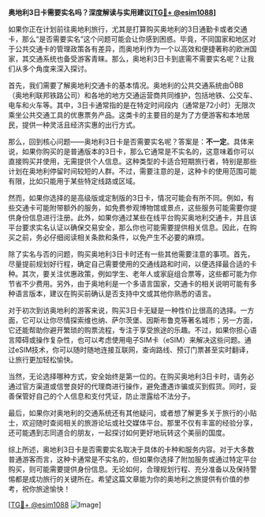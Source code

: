 **奥地利3日卡需要实名吗？深度解读与实用建议[[TG💪+ @esim1088](https://t.me/s/esim1088)]**

如果你正在计划前往奥地利旅行，尤其是打算购买奥地利的3日通勤卡或者交通卡，那么“是否需要实名”这个问题可能会让你感到困惑。毕竟，不同国家和地区对于公共交通卡的管理政策各有差异，而奥地利作为一个以高效和便捷著称的欧洲国家，其交通系统也备受游客青睐。那么，奥地利3日卡到底需不需要实名呢？让我们从多个角度来深入探讨。

首先，我们需要了解奥地利交通卡的基本情况。奥地利的公共交通系统由ÖBB（奥地利联邦铁路公司）和各地的地方交通运营商共同维护，包括地铁、公交车、电车和火车等。其中，3日卡通常指的是在特定时间段内（通常是72小时）无限次乘坐公共交通工具的优惠票务产品。这类卡的主要目的是为了方便游客和本地居民，提供一种灵活且经济实惠的出行方式。

那么，回到核心问题——奥地利3日卡是否需要实名呢？答案是：**不一定**。具体来说，如果你购买的是普通版本的3日卡，那么它通常是不实名的，这意味着你可以直接购买并使用，无需提供个人信息。这种类型的卡适合短期旅行者，特别是那些计划在奥地利停留时间较短的人群。不过，需要注意的是，这种卡的使用范围可能有限，比如只能用于某些特定线路或区域。

然而，如果你选择的是高级版或定制版的3日卡，情况可能会有所不同。例如，有些交通卡可能附带额外的服务，如免费参观博物馆或景点，这些服务可能需要你提供身份信息进行注册。此外，如果你通过某些在线平台购买奥地利交通卡，并且该平台要求实名认证以确保交易安全，那么你也可能需要提供相关信息。因此，在购买之前，务必仔细阅读相关条款和条件，以免产生不必要的麻烦。

除了实名与否的问题，购买奥地利3日卡时还有一些其他需要注意的事项。首先，尽量提前规划好行程，确定自己需要使用的交通线路和时间，以便选择最合适的卡种。其次，要关注优惠政策，例如学生、老年人或家庭组合票等，这些都可能为你节省不少费用。另外，由于奥地利是一个多语言国家，交通卡的相关说明可能有多种语言版本，建议在购买前确认是否支持中文或其他你熟悉的语言。

对于初次到访奥地利的游客来说，购买3日卡无疑是一种性价比很高的选择。一方面，它可以让你尽情探索维也纳、萨尔茨堡、因斯布鲁克等著名城市；另一方面，它还能帮助你避开繁琐的购票流程，专注于享受旅途的乐趣。不过，如果你担心语言障碍或操作复杂性，也可以考虑使用电子SIM卡（eSIM）来解决这些问题。通过eSIM技术，你可以随时随地连接互联网，查询路线、预订门票甚至实时翻译，让旅行更加轻松愉快。

当然，无论选择哪种方式，安全始终是第一位的。在购买奥地利3日卡时，请务必通过官方渠道或信誉良好的代理商进行操作，避免遭遇诈骗或买到假货。同时，妥善保管好自己的个人信息和支付凭证，防止泄露给不法分子。

最后，如果你对奥地利的交通系统还有其他疑问，或者想了解更多关于旅行的小贴士，欢迎随时查阅相关的旅游论坛或社交媒体平台。那里不仅有丰富的经验分享，还可能遇到志同道合的朋友，一起探讨如何更好地玩转这个美丽的国度。

综上所述，奥地利3日卡是否需要实名取决于具体的卡种和服务内容。对于大多数普通游客而言，这种卡通常是不实名的，但如果你选择了附加服务或通过特定平台购买，则可能需要提供身份信息。无论如何，合理规划行程、充分准备以及保持警惕都是成功旅行的关键所在。希望这篇文章能为你的奥地利之旅提供有价值的参考，祝你旅途愉快！

[[TG💪+ @esim1088](https://t.me/s/esim1088) ![Image](https://i.postimg.cc/4NQfJmqS/Snipaste-2025-05-13-00-14-12.png)]